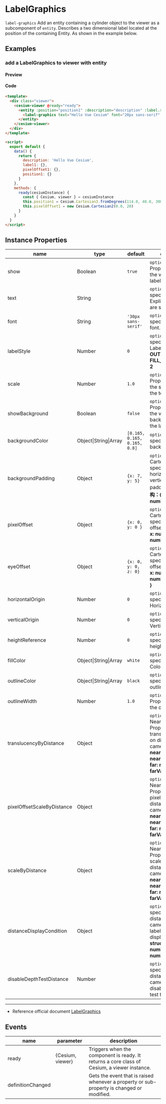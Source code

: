 # LabelGraphics

`label-graphics` Add an entity containing a cylinder object to the viewer as a subcomponent of `entity`. Describes a two dimensional label located at the position of the containing Entity. As shown in the example below.

## Examples

### add a LabelGraphics to viewer with entity

#### Preview

<doc-preview>
  <template>
    <div class="viewer">
      <cesium-viewer @ready="ready">
        <entity :position="position1" :description="description" :label.sync="label1">
          <label-graphics text="Hello Vue Cesium" font="20px sans-serif" :pixelOffset="pixelOffset1"></label-graphics>
        </entity>
      </cesium-viewer>
    </div>
  </template>

  <script>
    export default {
      data () {
        return {
          description: 'Hello Vue Cesium',
          label1: {},
          pixelOffset1: {},
          position1: {}
        }
      },
      methods: {
        ready (cesiumInstance) {
          const {Cesium, viewer} = cesiumInstance
          this.position1 = Cesium.Cartesian3.fromDegrees(114.0, 40.0, 300000.0)
          this.pixelOffset1 = new Cesium.Cartesian2(0.0, 20)
        }
      }
    }
  </script>
</doc-preview>

#### Code

```html
<template>
  <div class="viewer">
    <cesium-viewer @ready="ready">
      <entity :position="position1" :description="description" :label.sync="label1">
        <label-graphics text="Hello Vue Cesium" font="20px sans-serif" :pixelOffset="pixelOffset1"></label-graphics>
      </entity>
    </cesium-viewer>
  </div>
</template>

<script>
  export default {
    data() {
      return {
        description: 'Hello Vue Cesium',
        label1: {},
        pixelOffset1: {},
        position1: {}
      }
    },
    methods: {
      ready(cesiumInstance) {
        const { Cesium, viewer } = cesiumInstance
        this.position1 = Cesium.Cartesian3.fromDegrees(114.0, 40.0, 300000.0)
        this.pixelOffset1 = new Cesium.Cartesian2(0.0, 20)
      }
    }
  }
</script>
```

## Instance Properties

<!-- prettier-ignore -->
| name | type | default | description |
| -------------------------- | --------------------- | ----------------- | ----------------------------------------------------------------------------------------------------- |
| show | Boolean | `true` | `optional` A boolean Property specifying the visibility of the label. |
| text | String | | `optional` A Property specifying the text. Explicit newlines '\n' are supported. |
| font | String | `'30px sans-serif'` | `optional` A Property specifying the CSS font. |
| labelStyle | Number | `0` | `optional` A Property specifying the LabelStyle. **FILL: 0, OUTLINE: 1, FILL_AND_OUTLINE: 2** |
| scale | Number | `1.0` | `optional` A numeric Property specifying the scale to apply to the text. |
| showBackground | Boolean | `false` | `optional` A boolean Property specifying the visibility of the background behind the label. |
| backgroundColor | Object\|String\|Array | `[0.165, 0.165, 0.165, 0.8]` | `optional` A Property specifying the background Color. |
| backgroundPadding | Object | `{x: 7, y: 5}` | `optional` A Cartesian2 Property specifying the horizontal and vertical background padding in pixels. **结构：{ x: number, y: number }** |
| pixelOffset | Object | `{x: 0, y: 0 }` | `optional` A Cartesian2 Property specifying the pixel offset. **structure: { x: number, y: number }** |
| eyeOffset | Object | `{x: 0, y: 0, z: 0}` | `optional` A Cartesian3 Property specifying the eye offset. **structure: { x: number, y: number, z: number }** |
| horizontalOrigin | Number | `0` | `optional` A Property specifying the HorizontalOrigin. |
| verticalOrigin | Number | `0` | `optional` A Property specifying the VerticalOrigin. |
| heightReference | Number | `0` | `optional` A Property specifying what the height is relative to. |
| fillColor | Object\|String\|Array | `white` | `optional` A Property specifying the fill Color. |
| outlineColor | Object\|String\|Array | `black` | `optional` A Property specifying the outline Color. |
| outlineWidth | Number | `1.0` | `optional` A numeric Property specifying the outline width. |
| translucencyByDistance | Object | | `optional` A NearFarScalar Property used to set translucency based on distance from the camera. **structure: { near: number, nearValue: number, far: number, farValue: number }** |
| pixelOffsetScaleByDistance | Object | | `optional` A NearFarScalar Property used to set pixelOffset based on distance from the camera. **structure: { near: number, nearValue: number, far: number, farValue: number }** |
| scaleByDistance | Object | | `optional` A NearFarScalar Property used to set scale based on distance from the camera. **structure: { near: number, nearValue: number, far: number, farValue: number }** |
| distanceDisplayCondition | Object | | `optional` A Property specifying at what distance from the camera that this label will be displayed. **structure: { near: number, far: number }** |
| disableDepthTestDistance | Number | | `optional` A Property specifying the distance from the camera at which to disable the depth test to. |

---

- Reference official document [LabelGraphics](https://cesium.com/docs/cesiumjs-ref-doc/LabelGraphics.html)

## Events

| name              | parameter        | description                                                                                 |
| ----------------- | ---------------- | ------------------------------------------------------------------------------------------- |
| ready             | {Cesium, viewer} | Triggers when the component is ready. It returns a core class of Cesium, a viewer instance. |
| definitionChanged |                  | Gets the event that is raised whenever a property or sub-property is changed or modified.   |
